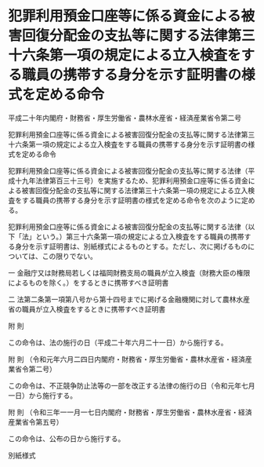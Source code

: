 # 犯罪利用預金口座等に係る資金による被害回復分配金の支払等に関する法律第三十六条第一項の規定による立入検査をする職員の携帯する身分を示す証明書の様式を定める命令

平成二十年内閣府・財務省・厚生労働省・農林水産省・経済産業省令第二号

犯罪利用預金口座等に係る資金による被害回復分配金の支払等に関する法律第三十六条第一項の規定による立入検査をする職員の携帯する身分を示す証明書の様式を定める命令

犯罪利用預金口座等に係る資金による被害回復分配金の支払等に関する法律（平成十九年法律第百三十三号）を実施するため、犯罪利用預金口座等に係る資金による被害回復分配金の支払等に関する法律第三十六条第一項の規定による立入検査をする職員の携帯する身分を示す証明書の様式を定める命令を次のように定める。

犯罪利用預金口座等に係る資金による被害回復分配金の支払等に関する法律（以下「法」という。）第三十六条第一項の規定による立入検査をする職員の携帯する身分を示す証明書は、別紙様式によるものとする。ただし、次に掲げるものについては、この限りでない。

一 金融庁又は財務局若しくは福岡財務支局の職員が立入検査（財務大臣の権限によるものを除く。）をするときに携帯すべき証明書

二 法第二条第一項第八号から第十四号までに掲げる金融機関に対して農林水産省の職員が立入検査をするときに携帯すべき証明書

附 則

この命令は、法の施行の日（平成二十年六月二十一日）から施行する。

附 則 （令和元年六月二四日内閣府・財務省・厚生労働省・農林水産省・経済産業省令第二号）

この命令は、不正競争防止法等の一部を改正する法律の施行の日（令和元年七月一日）から施行する。

附 則 （令和三年一一月一七日内閣府・財務省・厚生労働省・農林水産省・経済産業省令第五号）

この命令は、公布の日から施行する。

別紙様式

[](/./pict/420M60000742002_202203282028_001.pdf)
